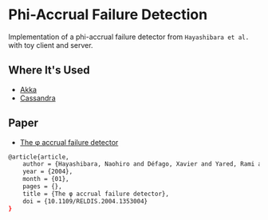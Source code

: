 # Phi-Accrual Failure Detection

Implementation of a phi-accrual failure detector from `Hayashibara et al.` with toy client and server.

## Where It's Used

* [Akka](https://doc.akka.io/docs/akka/current/typed/failure-detector.html)
* [Cassandra](https://docs.datastax.com/en/cassandra-oss/2.2/cassandra/architecture/archDataDistributeFailDetect.html)

## Paper

* [The φ accrual failure detector](https://www.researchgate.net/publication/29682135_The_ph_accrual_failure_detector)

```bash
@article{article,
	author = {Hayashibara, Naohiro and Défago, Xavier and Yared, Rami and Katayama, Takuya},
	year = {2004},
	month = {01},
	pages = {},
	title = {The φ accrual failure detector},
	doi = {10.1109/RELDIS.2004.1353004}
}
```
